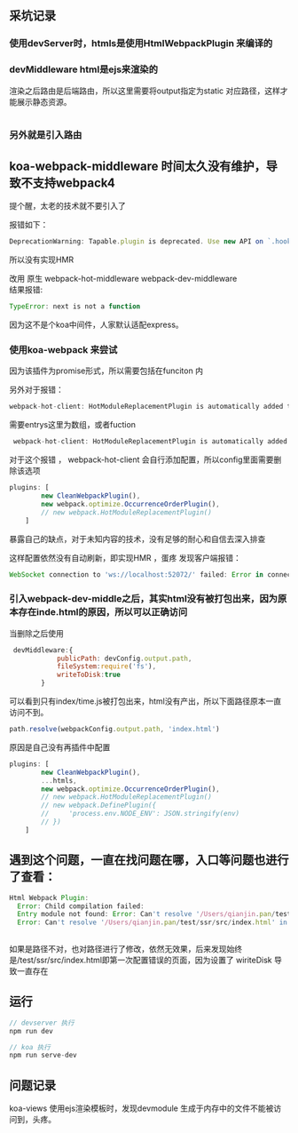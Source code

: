 ## 采坑记录

### 使用devServer时，htmls是使用HtmlWebpackPlugin 来编译的

### devMiddleware html是ejs来渲染的

渲染之后路由是后端路由，所以这里需要将output指定为static 对应路径，这样才能展示静态资源。

```js

```
### 另外就是引入路由

## koa-webpack-middleware 时间太久没有维护，导致不支持webpack4 
提个醒，太老的技术就不要引入了

报错如下：

```js
DeprecationWarning: Tapable.plugin is deprecated. Use new API on `.hooks` instead
```
所以没有实现HMR


改用 原生 webpack-hot-middleware webpack-dev-middleware  
结果报错:
```js
TypeError: next is not a function
```
因为这不是个koa中间件，人家默认适配express。


###  使用koa-webpack 来尝试
因为该插件为promise形式，所以需要包括在funciton 内

另外对于报错：
```js
webpack-hot-client: HotModuleReplacementPlugin is automatically added to compilers. Please remove instances from your config before proceeding, or use the `autoConfigure: false` option.
```
需要entrys这里为数组，或者fuction

```js
 webpack-hot-client: HotModuleReplacementPlugin is automatically added to compilers. Please remove instances from your config before proceeding, or use the `autoConfigure: false` option.
```
对于这个报错 ， webpack-hot-client 会自行添加配置，所以config里面需要删除该选项
```js
plugins: [
        new CleanWebpackPlugin(),
        new webpack.optimize.OccurrenceOrderPlugin(),
        // new webpack.HotModuleReplacementPlugin()
    ]
```
暴露自己的缺点，对于未知内容的技术，没有足够的耐心和自信去深入排查

这样配置依然没有自动刷新，即实现HMR ，蛋疼
发现客户端报错：
```js
WebSocket connection to 'ws://localhost:52072/' failed: Error in connection establishment: net::ERR_CONNECTION_REFUSED
```

### 引入webpack-dev-middle之后，其实html没有被打包出来，因为原本存在inde.html的原因，所以可以正确访问

当删除之后使用
```js
 devMiddleware:{
            publicPath: devConfig.output.path,
            fileSystem:require('fs'),
            writeToDisk:true
        }
```
可以看到只有index/time.js被打包出来，html没有产出，所以下面路径原本一直访问不到。
```js
path.resolve(webpackConfig.output.path, 'index.html')
```
原因是自己没有再插件中配置
```js
plugins: [
        new CleanWebpackPlugin(),
        ...htmls,
        new webpack.optimize.OccurrenceOrderPlugin(),
        // new webpack.HotModuleReplacementPlugin()
        // new webpack.DefinePlugin({
        //     'process.env.NODE_ENV': JSON.stringify(env)
        // })
    ]
```

## 遇到这个问题，一直在找问题在哪，入口等问题也进行了查看：
```js
Html Webpack Plugin:
  Error: Child compilation failed:
  Entry module not found: Error: Can't resolve '/Users/qianjin.pan/test/ssr/src/index.html' in '/Users/qianjin.pan/test/  esr':
  Error: Can't resolve '/Users/qianjin.pan/test/ssr/src/index.html' in '/Users/qianjin.pan/test/esr'
  
```

如果是路径不对，也对路径进行了修改，依然无效果，后来发现始终是/test/ssr/src/index.html即第一次配置错误的页面，因为设置了 wiriteDisk 导致一直存在

## 运行
```js
// devserver 执行
npm run dev

// koa 执行
npm run serve-dev
```


## 问题记录
koa-views 使用ejs渲染模板时，发现devmodule 生成于内存中的文件不能被访问到，头疼。